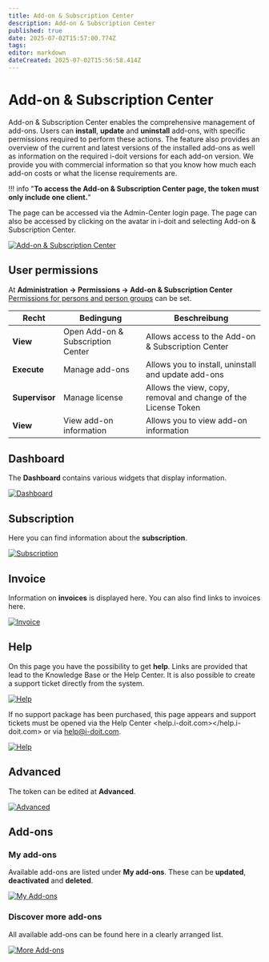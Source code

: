 ```yaml
---
title: Add-on & Subscription Center
description: Add-on & Subscription Center
published: true
date: 2025-07-02T15:57:00.774Z
tags: 
editor: markdown
dateCreated: 2025-07-02T15:56:58.414Z
---
```


# Add-on & Subscription Center

Add-on & Subscription Center enables the comprehensive management of add-ons. Users can **install**, **update** and **uninstall** add-ons, with specific permissions required to perform these actions. The feature also provides an overview of the current and latest versions of the installed add-ons as well as information on the required i-doit versions for each add-on version. We provide you with commercial information so that you know how much each add-on costs or what the license requirements are.

!!! info "**To access the Add-on & Subscription Center page, the token must only include one client.**"

The page can be accessed via the Admin-Center login page. The page can also be accessed by clicking on the avatar in i-doit and selecting Add-on & Subscription Center.

[![Add-on & Subscription Center](../assets/images/en/system-administration/add-on-and-subscription-center/asc-1.png)](../assets/images/en/system-administration/add-on-and-subscription-center/asc-1.png)

## User permissions

At **Administration → Permissions → Add-on & Subscription Center** [Permissions for persons and person groups](../efficient-documentation/rights-management/index.md) can be set.

| Recht          | Bedingung                         | Beschreibung                                                   |
| -------------- | --------------------------------- | -------------------------------------------------------------- |
| **View**       | Open Add-on & Subscription Center | Allows access to the Add-on & Subscription Center              |
| **Execute**    | Manage add-ons                    | Allows you to install, uninstall and update add-ons            |
| **Supervisor** | Manage license                    | Allows the view, copy, removal and change of the License Token |
| **View**       | View add-on information           | Allows you to view add-on information                          |

## Dashboard

The **Dashboard** contains various widgets that display information.

[![Dashboard](../assets/images/en/system-administration/add-on-and-subscription-center/asc-2.png)](../assets/images/en/system-administration/add-on-and-subscription-center/asc-2.png)

## Subscription

Here you can find information about the **subscription**.

[![Subscription](../assets/images/en/system-administration/add-on-and-subscription-center/asc-3.png)](../assets/images/en/system-administration/add-on-and-subscription-center/asc-3.png)

## Invoice

Information on **invoices** is displayed here. You can also find links to invoices here.

[![Invoice](../assets/images/en/system-administration/add-on-and-subscription-center/asc-4.png)](../assets/images/en/system-administration/add-on-and-subscription-center/asc-4.png)

## Help

On this page you have the possibility to get **help**. Links are provided that lead to the Knowledge Base or the Help Center. It is also possible to create a support ticket directly from the system.

[![Help](../assets/images/en/system-administration/add-on-and-subscription-center/asc-5.png)](../assets/images/en/system-administration/add-on-and-subscription-center/asc-5.png)

If no support package has been purchased, this page appears and support tickets must be opened via the Help Center <help.i-doit.com></help.i-doit.com> or via <help@i-doit.com>.

[![Help](../assets/images/en/system-administration/add-on-and-subscription-center/asc-5-1.png)](../assets/images/en/system-administration/add-on-and-subscription-center/asc-5-1.png)

## Advanced

The token can be edited at **Advanced**.

[![Advanced](../assets/images/en/system-administration/add-on-and-subscription-center/asc-6.png)](../assets/images/en/system-administration/add-on-and-subscription-center/asc-6.png)

## Add-ons

### My add-ons

Available add-ons are listed under **My add-ons**. These can be **updated**, **deactivated** and **deleted**.

[![My Add-ons](../assets/images/en/system-administration/add-on-and-subscription-center/asc-7.png)](../assets/images/en/system-administration/add-on-and-subscription-center/asc-7.png)

### Discover more add-ons

All available add-ons can be found here in a clearly arranged list.

[![More Add-ons](../assets/images/en/system-administration/add-on-and-subscription-center/asc-8.png)](../assets/images/en/system-administration/add-on-and-subscription-center/asc-8.png)
